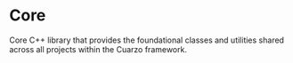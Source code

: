# Core

Core C++ library that provides the foundational classes and utilities shared across all projects within the Cuarzo framework.
